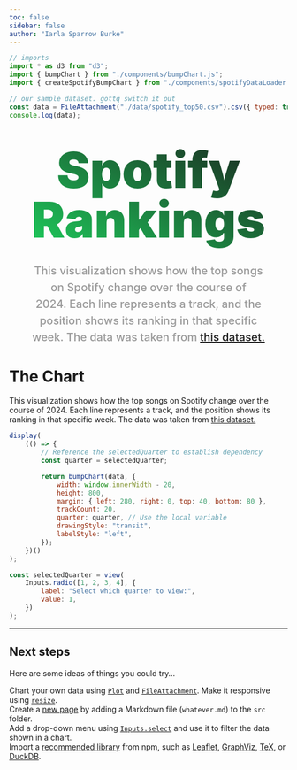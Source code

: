 ```yaml
---
toc: false
sidebar: false
author: "Iarla Sparrow Burke"
---
```


```js
// imports
import * as d3 from "d3";
import { bumpChart } from "./components/bumpChart.js";
import { createSpotifyBumpChart } from "./components/spotifyDataLoader.js";

// our sample dataset. gottq switch it out
const data = FileAttachment("./data/spotify_top50.csv").csv({ typed: true });
console.log(data);
```

<div class="hero">
  <h1>Spotify Rankings</h1>
  <h2>This visualization shows how the top songs on Spotify change over the course of 2024. Each line represents a track, and the position shows its ranking in that specific week. The data was taken from <a href="https://www.kaggle.com/datasets/federicocester97/spotify-global-chart-2024">this dataset.</a></h2>
</div>

# The Chart

This visualization shows how the top songs on Spotify change over the course of 2024. Each line represents a track, and the position shows its ranking in that specific week. The data was taken from [this dataset.](https://www.kaggle.com/datasets/federicocester97/spotify-global-chart-2024)

```js
display(
	(() => {
		// Reference the selectedQuarter to establish dependency
		const quarter = selectedQuarter;

		return bumpChart(data, {
			width: window.innerWidth - 20,
			height: 800,
			margin: { left: 280, right: 0, top: 40, bottom: 80 },
			trackCount: 20,
			quarter: quarter, // Use the local variable
			drawingStyle: "transit",
			labelStyle: "left",
		});
	})()
);
```

```js
const selectedQuarter = view(
	Inputs.radio([1, 2, 3, 4], {
		label: "Select which quarter to view:",
		value: 1,
	})
);
```

---

## Next steps

Here are some ideas of things you could try…

<div class="grid grid-cols-4">
  <div class="card">
    Chart your own data using <a href="https://observablehq.com/framework/lib/plot"><code>Plot</code></a> and <a href="https://observablehq.com/framework/files"><code>FileAttachment</code></a>. Make it responsive using <a href="https://observablehq.com/framework/javascript#resize(render)"><code>resize</code></a>.
  </div>
  <div class="card">
    Create a <a href="https://observablehq.com/framework/project-structure">new page</a> by adding a Markdown file (<code>whatever.md</code>) to the <code>src</code> folder.
  </div>
  <div class="card">
    Add a drop-down menu using <a href="https://observablehq.com/framework/inputs/select"><code>Inputs.select</code></a> and use it to filter the data shown in a chart.
  </div>
  <div class="card">
    Import a <a href="https://observablehq.com/framework/imports">recommended library</a> from npm, such as <a href="https://observablehq.com/framework/lib/leaflet">Leaflet</a>, <a href="https://observablehq.com/framework/lib/dot">GraphViz</a>, <a href="https://observablehq.com/framework/lib/tex">TeX</a>, or <a href="https://observablehq.com/framework/lib/duckdb">DuckDB</a>.
  </div>
</div>

<style>

* {
  --accent: #2D856B;
}

.hero {
  display: flex;
  flex-direction: column;
  align-items: center;
  font-family: var(--sans-serif);
  margin: 0 0 2rem;
  text-wrap: balance;
  text-align: center;
}

.hero h1 {
  margin: 1rem 0;
  padding: 1rem 0;
  max-width: none;
  font-size: 14vw;
  font-weight: 900;
  line-height: 1;
  background: linear-gradient(30deg, #1ED760, currentColor);
  -webkit-background-clip: text;
  -webkit-text-fill-color: transparent;
  background-clip: text;
}

.hero h2 {
  margin: 0;
  max-width: 34em;
  font-size: 20px;
  font-style: initial;
  font-weight: 500;
  line-height: 1.5;
  color: #999;
}

@media (min-width: 640px) {
  .hero h1 {
    font-size: 90px;
  }
}

</style>
